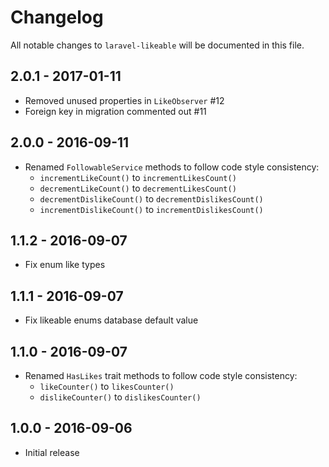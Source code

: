 # Changelog

All notable changes to `laravel-likeable` will be documented in this file.

## 2.0.1 - 2017-01-11

- Removed unused properties in `LikeObserver` #12
- Foreign key in migration commented out #11

## 2.0.0 - 2016-09-11

- Renamed `FollowableService` methods to follow code style consistency:
    - `incrementLikeCount()` to `incrementLikesCount()`
    - `decrementLikeCount()` to `decrementLikesCount()`
    - `decrementDislikeCount()` to `decrementDislikesCount()`
    - `incrementDislikeCount()` to `incrementDislikesCount()`

## 1.1.2 - 2016-09-07

- Fix enum like types

## 1.1.1 - 2016-09-07

- Fix likeable enums database default value

## 1.1.0 - 2016-09-07

- Renamed `HasLikes` trait methods to follow code style consistency:
    - `likeCounter()` to `likesCounter()`
    - `dislikeCounter()` to `dislikesCounter()`

## 1.0.0 - 2016-09-06

- Initial release
